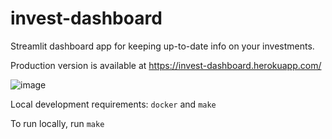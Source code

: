 # invest-dashboard
Streamlit dashboard app for keeping up-to-date info on your investments.

Production version is available at https://invest-dashboard.herokuapp.com/

![image](https://user-images.githubusercontent.com/8125268/160120756-43626bd4-0768-4aef-b04e-c7a761940221.png)

Local development requirements: `docker` and `make`

To run locally, run `make`
